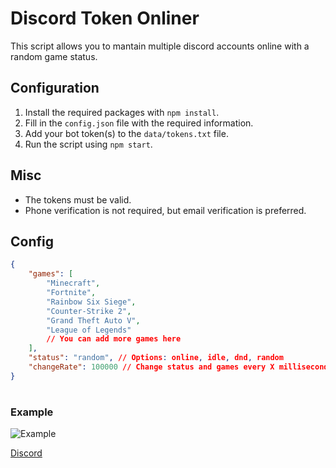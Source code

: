 # Discord Token Onliner
This script allows you to mantain multiple discord accounts online with a random game status.

## Configuration
1. Install the required packages with `npm install`.
2. Fill in the `config.json` file with the required information.
3. Add your bot token(s) to the `data/tokens.txt` file.
4. Run the script using `npm start`.

## Misc
- The tokens must be valid.
- Phone verification is not required, but email verification is preferred.

## Config
```json
{
    "games": [
        "Minecraft",
        "Fortnite",
        "Rainbow Six Siege",
        "Counter-Strike 2",
        "Grand Theft Auto V",
        "League of Legends"
        // You can add more games here
    ],
    "status": "random", // Options: online, idle, dnd, random
    "changeRate": 100000 // Change status and games every X milliseconds
}

```
#
### Example
![Example](https://i.imgur.com/FDgO57S.png)

[Discord](https://discord.gg/undesync)
